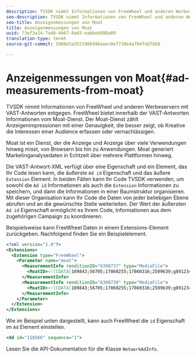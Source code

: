 ```yaml
---
description: TVSDK nimmt Informationen von FreeWheel und anderen Werbeservern mit VAST-Antworten entgegen. FreeWheel bietet innerhalb der VAST-Antworten Informationen vom Moat-Dienst. Der Moat-Dienst zählt Anzeigenimpressionen mit einer Genauigkeit, die besser zeigt, ob Kreative die Interessen einer Audience erfassen oder vernachlässigen.
seo-description: TVSDK nimmt Informationen von FreeWheel und anderen Werbeservern mit VAST-Antworten entgegen. FreeWheel bietet innerhalb der VAST-Antworten Informationen vom Moat-Dienst. Der Moat-Dienst zählt Anzeigenimpressionen mit einer Genauigkeit, die besser zeigt, ob Kreative die Interessen einer Audience erfassen oder vernachlässigen.
seo-title: Anzeigenmessungen von Moat
title: Anzeigenmessungen von Moat
uuid: 73ef3a14-7ad6-4e67-8ad3-eabbeb898a09
translation-type: tm+mt
source-git-commit: 5908e5a3521966496aeec0ef730e4a704fddfb68

---
```



# Anzeigenmessungen von Moat{#ad-measurements-from-moat}

TVSDK nimmt Informationen von FreeWheel und anderen Werbeservern mit VAST-Antworten entgegen. FreeWheel bietet innerhalb der VAST-Antworten Informationen vom Moat-Dienst. Der Moat-Dienst zählt Anzeigenimpressionen mit einer Genauigkeit, die besser zeigt, ob Kreative die Interessen einer Audience erfassen oder vernachlässigen.

Moat ist ein Dienst, der die Anzeige und Anzeige über viele Verwendungen hinweg misst, von Browsern bis hin zu Anwendungen. Moat generiert Marketinganalysedaten in Echtzeit über mehrere Plattformen hinweg.

Die VAST-Antwort-XML verfügt über eine Eigenschaft und ein Element, das Ihr Code lesen kann, die äußerste `Ad id` Eigenschaft und das äußere `Extension` Element. In beiden Fällen kann Ihr Code TVSDK verwenden, um sowohl die `Ad id` Informationen als auch die `Extension` Informationen zu speichern, und dann die Informationen in einer Baumstruktur organisieren. Mit dieser Organisation kann Ihr Code die Daten von jeder beliebigen Ebene abrufen und an die gewünschte Stelle weiterleiten. Der Wert der äußersten `Ad id` Eigenschaft ermöglicht es Ihrem Code, Informationen aus dem zugehörigen Campaign zu koordinieren.

Beispielsweise kann FreeWheel Daten in einem Extensions-Element zurückgeben. Nachfolgend finden Sie ein Beispielelement.

```xml
<?xml version="1.0"?> 
<Extensions> 
  <Extension type="FreeWheel"> 
    <Parameter name="moat"> 
      <MeasurementInfo renditionID="6398737" type="MediaFile"> 
        <MoatID><![CDATA[169843;56705;17860255;17860316;2509639;g8912342;103311138;g436558;530633]]></MoatID> 
      </MeasurementInfo> 
      <MeasurementInfo renditionID="6398739" type="MediaFile"> 
        <MoatID><![CDATA[169843;56705;17860255;17860316;2509639;g8912342;103311138;g436558;530633]]></MoatID> 
      </MeasurementInfo> 
    </Parameter> 
  </Extension> 
</Extensions> 
```

Wie im Beispiel unten dargestellt, kann auch FreeWheel die `id` Eigenschaft im `Ad` Element einstellen.

```xml
<Ad id="118566" sequence="1">
```

Lesen Sie die API-Dokumentation für die Klasse `NetworkAdInfo`.
